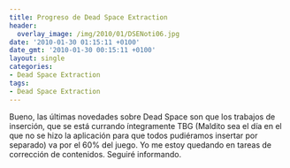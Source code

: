 ```yaml
---
title: Progreso de Dead Space Extraction
header:
  overlay_image: /img/2010/01/DSENoti06.jpg
date: '2010-01-30 01:15:11 +0100'
date_gmt: '2010-01-30 00:15:11 +0100'
layout: single
categories:
- Dead Space Extraction
tags:
- Dead Space Extraction
---
```

Bueno, las últimas novedades sobre Dead Space son que los trabajos de inserción, 
que se está currando íntegramente TBG (Maldito sea el día en el que no se hizo 
la aplicación para que todos pudiéramos insertar por separado) va por el 60% del 
juego. Yo me estoy quedando en tareas de corrección de contenidos. Seguiré informando.
